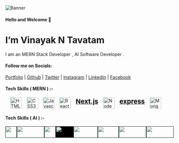 ![Banner](https://media3.giphy.com/media/v1.Y2lkPTc5MGI3NjExczJmN29sNDN3MXBlaXJseTgwd3dyYzF2a3AycGprN3FoYjl1OTMxZiZlcD12MV9pbnRlcm5hbF9naWZfYnlfaWQmY3Q9Zw/1kJxyyCq9ZHXX0GM3a/giphy.webp)

#### Hello and Welcome 👋
# I’m **Vinayak N Tavatam**

I am an MERN Stack Developer , AI Software Developer .

#### Follow me on Socials:
[Portfolio](https://vinayaktavatam.vercel.app) 
| [Github](https://github.com/tavatamvinayak/) |
  [Twitter](https://x.com/vishaltavatam) | 
  [Instagram](https://www.instagram.com/vinayak_tavatam/) | 
  [LinkedIn](https://www.linkedin.com/in/vinayak-tavatam/) |
   [Facebook](https://www.facebook.com/people/Vishal-Tavatam/pfbid02hbm1zm99qwqoEehwu5LdkAKXgEa6dAvqJ8LqvkJwGM3gzj5D39VdaeX3qwG973hQl/?paipv=0&eav=AfZiiBICoR4F4G8bptz6Tw2LnwyHBvejiHcyx5bB2HKceG1MF1EwV-mA5HA5mQKfOQ8)


#### Tech Skills ( MERN ) :-

<p align="left" style="display:flex;justify-content:space-evenly">
<a href="https://developer.mozilla.org/en-US/docs/Glossary/HTML5" target="_blank" rel="noreferrer">
<img src="https://raw.githubusercontent.com/danielcranney/readme-generator/main/public/icons/skills/html5-colored.svg" width="36" height="36" alt="HTML5" />
</a><a href="https://www.w3.org/TR/CSS/#css" target="_blank" rel="noreferrer"><img src="https://raw.githubusercontent.com/danielcranney/readme-generator/main/public/icons/skills/css3-colored.svg" width="36" height="36" alt="CSS3" /></a><a href="https://developer.mozilla.org/en-US/docs/Web/JavaScript" target="_blank" rel="noreferrer">
<img src="https://raw.githubusercontent.com/danielcranney/readme-generator/main/public/icons/skills/javascript-colored.svg" width="36" height="36" alt="Javascript" />
</a>
<a href="https://reactjs.org/" target="_blank" rel="noreferrer"><img src="https://raw.githubusercontent.com/danielcranney/readme-generator/main/public/icons/skills/react-colored.svg" width="36" height="36" alt="React" /></a>
<a href="https://nextjs.org/docs" target="_blank" rel="noreferrer"><span style="color:black; font-weight: bold;font-size: 1.275rem;">Next.js</span></a>
<a href="https://nodejs.org/en/" target="_blank" rel="noreferrer"><img src="https://raw.githubusercontent.com/danielcranney/readme-generator/main/public/icons/skills/nodejs-colored.svg" width="36" height="36" alt="NodeJS" /></a>
<a href="https://expressjs.com/" target="_blank" rel="noreferrer"><span style="color:black; font-weight: bold;font-size: 1.275rem;">express</span></a>
<a href="https://www.mongodb.com/" target="_blank" rel="noreferrer"><img src="https://raw.githubusercontent.com/danielcranney/readme-generator/main/public/icons/skills/mongodb-colored.svg" width="36" height="36" alt="MongoDB" /></a>
</p>

#### Tech Skills ( AI ) :-

<div style="display:flex;justify-content:space-evenly">
<a href="" target="_blank" rel="noreferrer"><img src="https://s3.dualstack.us-east-2.amazonaws.com/pythondotorg-assets/media/community/logos/python-logo-only.png" width="36" height="36" alt="" /></a>
<a href="" target="_blank" rel="noreferrer"><img src="https://fastapi.tiangolo.com/img/logo-margin/logo-teal.png" width="86" height="36" alt="" /></a>
<a href="" target="_blank" rel="noreferrer"><img src="https://numpy.org/images/logo.svg" width="36" height="36" alt="" /></a>
<a href="" target="_blank" rel="noreferrer"  ><img style="background:black;" src="https://pandas.pydata.org/static/img/pandas_white.svg" width="56" height="36" alt="" /></a>
<a href="" target="_blank" rel="noreferrer"><img src="https://matplotlib.org/_static/logo_light.svg" width="76" height="36" alt="" /></a>
<a href="" target="_blank" rel="noreferrer"><img src="https://seaborn.pydata.org/_static/logo-wide-lightbg.svg" width="66" height="36" alt="" /></a>
<a href="" target="_blank" rel="noreferrer"><img src="https://scikit-learn.org/stable/_static/scikit-learn-logo-small.png" width="86" height="36" alt="" /></a>
<a href="" target="_blank" rel="noreferrer"><img src="https://www.gstatic.com/devrel-devsite/prod/vd661722dc0bf89538e3b1471bfa72ffd39d274bea13001a4422eac953971d84d/tensorflow/images/lockup.svg" width="86" height="36" alt="" /></a>

</div>



